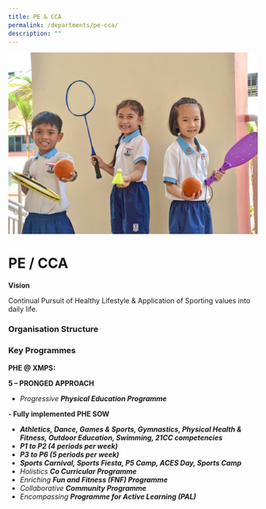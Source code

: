 ```yaml
---
title: PE & CCA
permalink: /departments/pe-cca/
description: ""
---
```

![](/images/Department%20Pics/pe%20dept%20s.jpg)

# **PE / CCA**

**Vision**

Continual Pursuit of Healthy Lifestyle & Application of Sporting values into daily life.

### Organisation Structure



### **Key Programmes**

**PHE @ XMPS:**

**5 – PRONGED APPROACH**

*   _Progressive **Physical Education Programme**_

**- Fully implemented PHE SOW**

*   **_Athletics, Dance, Games & Sports, Gymnastics, Physical Health & Fitness, Outdoor Education, Swimming, 21CC competencies_**
*   **_P1 to P2 (4 periods per week)_**
*   **_P3 to P6 (5 periods per week)_**
*   **_Sports Carnival, Sports Fiesta, P5 Camp, ACES Day, Sports Camp_**
*   _Holistics **Co Curricular Programme**_
*   _Enriching **Fun and Fitness (FNF) Programme**_
*   _Collaborative **Community Programme**_
*   _Encompassing **Programme for Active Learning (PAL)**_